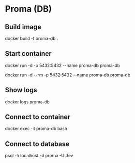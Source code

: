 # Proma (DB)

## Build image

docker build -t proma-db .

## Start container

docker run -d -p 5432:5432 --name proma-db proma-db

docker run -d --rm -p 5432:5432 --name proma-db proma-db

## Show logs

docker logs proma-db

## Connect to container

docker exec -it proma-db bash

## Connect to database

psql -h localhost -d proma -U dev
